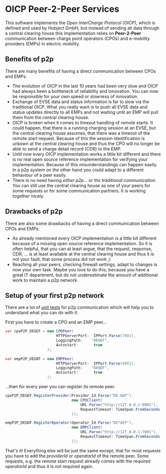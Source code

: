 # OICP Peer-2-Peer Services

This software implements the _Open InterCharge Protocol (OICP)_, which is defined and used by Hubject GmbH, but instead of sending all data through a central clearing house this implementation relies on **Peer-2-Peer** communication between charge point operators (CPOs) and e-mobility providers (EMPs) in electric mobility.


## Benefits of p2p

There are many benefits of having a direct communication between CPOs and EMPs:

- The evolution of OICP in the last 10 years had been very slow and OICP had always been a bottleneck of reliability and innovation. You can now be responsible for your own speed or slowness of innovation.
- Exchange of EVSE data and status information is far to slow via the traditional OICP. What you really want is to push all EVSE data and status updates directly to all EMPs and not waiting until an EMP will pull them from the central clearing house.
- OICP is broken when it comes to timeout handling of remote starts. It could happen, that there is a running charging session at an EVSE, but the central clearing house assumes, that there was a timeout of the remote start request. Because of this the session identification is unkown at the central clearing house and thus the CPO will no longer be able to send a charge detail record (CDR) to the EMP.
- Until now every OICP implementation works a little bit different and there is no real open source reference implementation for verifying your implementation. Because of this misunderstandings can happen easily. In a p2p system on the other hand you could adapt to a different behaviour of a peer easily.
- There is no need having *either p2p... or the traditional communication*. You can still use the central clearing house as one of your peers for some requests or for some communication partners. It is working together nicely.


## Drawbacks of p2p

There are also some drawbacks of having a direct communication between CPOs and EMPs:

- As already mentioned every OICP implementation is a little bit different because of a missing open source reference implementation. So it is often helpful, that you can at least argue, that the request, response, CDR, ... is at least available at the central clearing house and thus it is not your fault, that some process did not work ;)
- Reaching all your peers, checking firewall settings, adapt to changes is now your own task. Maybe you love to do this, because you have a great IT department, but do not underestimate the amount of additional work to maintain a p2p network.


## Setup of your first p2p network

There are a lot of [unit tests](https://github.com/OpenChargingCloud/WWCP_OICP/blob/master/WWCP_OICPv2.3_Tests/P2P/AP2PTests.cs) for p2p communication which will help you to understand what you can do with it.

First you have to create a CPO and an EMP peer...

```csharp
var cpoP2P_DEGEF = new CPOPeer(
                       HTTPServerPort:  IPPort.Parse(7001),
                       LoggingPath:    "DEGEF",
                       Autostart:       true
                   );                   
                   
var empP2P_DEGDF = new EMPPeer(
                       HTTPServerPort:  IPPort.Parse(8001),
                       LoggingPath:    "DEGDF",
                       Autostart:       true
                   );
```

...then for every peer you can register its remote peer.
```csharp
cpoP2P_DEGEF.RegisterProvider(Provider_Id.Parse("DE-GDF"),
                              new CPOClient(
                                  URL.Parse("http://127.0.0.1:8001"),
                                  RequestTimeout: TimeSpan.FromSeconds(10)
                              ));

empP2P_DEGDF.RegisterOperator(Operator_Id.Parse("DE*GEF"),
                              new EMPClient(
                                  URL.Parse("http://127.0.0.1:7001"),
                                  RequestTimeout: TimeSpan.FromSeconds(10)
                              ));                   
```

That's it! Everything else will be just the same except, that for most requests you have to add the *providerId* or *operatorId* of the remote peer. Some requests, e.g. the remote start request already comes with the required *operatorId* and thus it is not required again.
